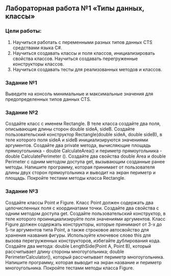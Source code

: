 ## Лабораторная работа №1 «Типы данных, классы»

### Цели работы:
1.	Научиться работать с переменными разных типов данных CTS средствами языка C#.
2.	Научиться создавать классы и поля классов, инициализировать свойства классов. Научиться создавать перегруженные конструкторы классов.
3.	Научиться создавать тесты для реализованных методов и классов.

### Задание №1
Выведите на консоль минимальные и максимальные значения для предопределенных типов данных CTS.

### Задание №2
Создайте класс с именем Rectangle.
В теле класса создайте два поля, описывающие длины сторон double sideA, sideB.
Создайте пользовательский конструктор Rectangle(double sideA, double sideB), в теле которого поля sideA и sideB инициализируются значениями аргументов.
Создайте два private метода, вычисляющие площадь прямоугольника - double CalculateArea() и периметр прямоугольника - double CalculatePerimeter ().
Создайте два свойства double Area и double Perimeter с одним методом доступа get, вызывающим созданные ранее методы.
Напишите программу, которая принимает от пользователя длины двух сторон прямоугольника и выводит на экран периметр и площадь. Покройте тестами методы класса Rectangle.

### Задание №3
Создайте классы Point и Figure.
Класс Point должен содержать два целочисленных поля с координатами точки.
Создайте два свойства с одним методом доступа get.
Создайте пользовательский конструктор, в теле которого проинициализируйте поля значениями аргументов.
Класс Figure должен содержать конструкторы, которые принимают от 3-х до 5-ти аргументов типа Point, а также строковое автосвойство для хранения названия фигуры. Используйте ключевое слово this для вызова перегруженных конструкторов, избегайте дублирования кода.
Создайте два метода: double LengthSide(Point A, Point B), который рассчитывает длину стороны многоугольника; double PerimeterCalculator(), который рассчитывает периметр многоугольника.
Напишите программу, которая выводит на экран название и периметр многоугольника. Покройте тестами методы класса Figure.
